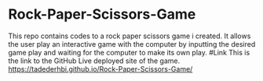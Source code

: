 # Rock-Paper-Scissors-Game
This repo contains codes to a rock paper scissors game i created. It allows the user play an interactive game with the computer by inputting the desired game play and waiting for the computer to make its own play. 
#Link
This is the link to the GitHub Live deployed site of the game. https://tadederhbi.github.io/Rock-Paper-Scissors-Game/ 
